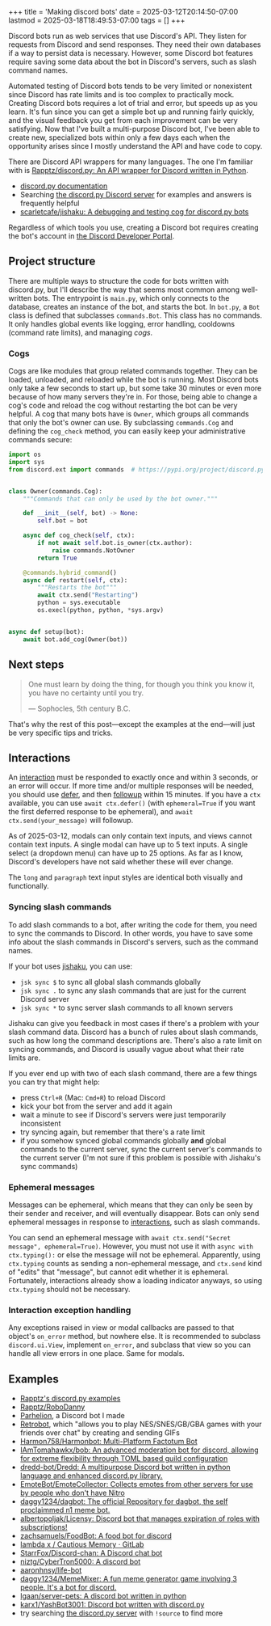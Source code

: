 +++
title = 'Making discord bots'
date = 2025-03-12T20:14:50-07:00
lastmod = 2025-03-18T18:49:53-07:00
tags = []
+++

Discord bots run as web services that use Discord's API. They listen for requests from Discord and send responses. They need their own databases if a way to persist data is necessary. However, some Discord bot features require saving some data about the bot in Discord's servers, such as slash command names.

Automated testing of Discord bots tends to be very limited or nonexistent since Discord has rate limits and is too complex to practically mock. Creating Discord bots requires a lot of trial and error, but speeds up as you learn. It's fun since you can get a simple bot up and running fairly quickly, and the visual feedback you get from each improvement can be very satisfying. Now that I've built a multi-purpose Discord bot, I've been able to create new, specialized bots within only a few days each when the opportunity arises since I mostly understand the API and have code to copy.

There are Discord API wrappers for many languages. The one I'm familiar with is [Rapptz/discord.py: An API wrapper for Discord written in Python](https://github.com/Rapptz/discord.py).

- [discord.py documentation](https://discordpy.readthedocs.io/en/stable/index.html)
- Searching [the discord.py Discord server](https://discord.gg/dpy) for examples and answers is frequently helpful
- [scarletcafe/jishaku: A debugging and testing cog for discord.py bots](https://github.com/scarletcafe/jishaku)

Regardless of which tools you use, creating a Discord bot requires creating the bot's account in [the Discord Developer Portal](https://discord.com/developers/applications).

## Project structure

There are multiple ways to structure the code for bots written with discord.py, but I'll describe the way that seems most common among well-written bots. The entrypoint is `main.py`, which only connects to the database, creates an instance of the bot, and starts the bot. In `bot.py`, a `Bot` class is defined that subclasses `commands.Bot`. This class has no commands. It only handles global events like logging, error handling, cooldowns (command rate limits), and managing _cogs_.

### Cogs

Cogs are like modules that group related commands together. They can be loaded, unloaded, and reloaded while the bot is running. Most Discord bots only take a few seconds to start up, but some take 30 minutes or even more because of how many servers they're in. For those, being able to change a cog's code and reload the cog without restarting the bot can be very helpful. A cog that many bots have is `Owner`, which groups all commands that only the bot's owner can use. By subclassing `commands.Cog` and defining the `cog_check` method, you can easily keep your administrative commands secure:

```py
import os
import sys
from discord.ext import commands  # https://pypi.org/project/discord.py/


class Owner(commands.Cog):
    """Commands that can only be used by the bot owner."""

    def __init__(self, bot) -> None:
        self.bot = bot

    async def cog_check(self, ctx):
        if not await self.bot.is_owner(ctx.author):
            raise commands.NotOwner
        return True

    @commands.hybrid_command()
    async def restart(self, ctx):
        """Restarts the bot"""
        await ctx.send("Restarting")
        python = sys.executable
        os.execl(python, python, *sys.argv)


async def setup(bot):
    await bot.add_cog(Owner(bot))
```

## Next steps

> One must learn by doing the thing, for though you think you know it, you have no certainty until you try.
> 
> — Sophocles, 5th century B.C.

That's why the rest of this post—except the examples at the end—will just be very specific tips and tricks.

## Interactions

An [interaction](https://discordpy.readthedocs.io/en/stable/interactions/api.html) must be responded to exactly once and within 3 seconds, or an error will occur. If more time and/or multiple responses will be needed, you should use [defer](https://discordpy.readthedocs.io/en/stable/interactions/api.html#discord.InteractionResponse.defer), and then [followup](https://discordpy.readthedocs.io/en/stable/interactions/api.html#discord.Interaction.followup) within 15 minutes. If you have a `ctx` available, you can use `await ctx.defer()` (with `ephemeral=True` if you want the first deferred response to be ephemeral), and `await ctx.send(your_message)` will followup.

As of 2025-03-12, modals can only contain text inputs, and views cannot contain text inputs. A single modal can have up to 5 text inputs. A single select (a dropdown menu) can have up to 25 options. As far as I know, Discord's developers have not said whether these will ever change.

The `long` and `paragraph` text input styles are identical both visually and functionally.

### Syncing slash commands

To add slash commands to a bot, after writing the code for them, you need to sync the commands to Discord. In other words, you have to save some info about the slash commands in Discord's servers, such as the command names.

If your bot uses [jishaku](https://github.com/scarletcafe/jishaku), you can use:

- `jsk sync $` to sync all global slash commands globally
- `jsk sync .` to sync any slash commands that are just for the current Discord server
- `jsk sync *` to sync server slash commands to all known servers

Jishaku can give you feedback in most cases if there's a problem with your slash command data. Discord has a bunch of rules about slash commands, such as how long the command descriptions are. There's also a rate limit on syncing commands, and Discord is usually vague about what their rate limits are.

If you ever end up with two of each slash command, there are a few things you can try that might help:

- press `Ctrl+R` (Mac: `Cmd+R`) to reload Discord
- kick your bot from the server and add it again
- wait a minute to see if Discord's servers were just temporarily inconsistent
- try syncing again, but remember that there's a rate limit
- if you somehow synced global commands globally **and** global commands to the current server, sync the current server's commands to the current server (I'm not sure if this problem is possible with Jishaku's sync commands)

### Ephemeral messages

Messages can be ephemeral, which means that they can only be seen by their sender and receiver, and will eventually disappear. Bots can only send ephemeral messages in response to [interactions](https://discordpy.readthedocs.io/en/stable/interactions/api.html), such as slash commands.

You can send an ephemeral message with `await ctx.send("Secret message", ephemeral=True)`. However, you must not use it with `async with ctx.typing():` or else the message will not be ephemeral. Apparently, using `ctx.typing` counts as sending a non-ephemeral message, and `ctx.send` kind of "edits" that "message", but cannot edit whether it is ephemeral. Fortunately, interactions already show a loading indicator anyways, so using `ctx.typing` should not be necessary.

### Interaction exception handling

Any exceptions raised in view or modal callbacks are passed to that object's `on_error` method, but nowhere else. It is recommended to subclass `discord.ui.View`, implement `on_error`, and subclass that view so you can handle all view errors in one place. Same for modals.

## Examples

- [Rapptz's discord.py examples](https://github.com/Rapptz/discord.py/tree/master/examples)
- [Rapptz/RoboDanny](https://github.com/Rapptz/RoboDanny)
- [Parhelion](https://github.com/wheelercj/Parhelion), a Discord bot I made
- [Retrobot](https://github.com/rossimo/retrobot), which "allows you to play NES/SNES/GB/GBA games with your friends over chat" by creating and sending GIFs
- [Harmon758/Harmonbot: Multi-Platform Factotum Bot](https://github.com/Harmon758/Harmonbot)
- [IAmTomahawkx/bob: An advanced moderation bot for discord, allowing for extreme flexibility through TOML based guild configuration](https://github.com/IAmTomahawkx/bob)
- [dredd-bot/Dredd: A multipurpose Discord bot written in python language and enhanced discord.py library.](https://github.com/dredd-bot/Dredd)
- [EmoteBot/EmoteCollector: Collects emotes from other servers for use by people who don't have Nitro](https://github.com/EmoteBot/EmoteCollector)
- [daggy1234/dagbot: The official Repository for dagbot, the self proclaimmed n1 meme bot.](https://github.com/Daggy1234/dagbot)
- [albertopoljak/Licensy: Discord bot that manages expiration of roles with subscriptions!](https://github.com/albertopoljak/Licensy)
- [zachsamuels/FoodBot: A food bot for discord](https://github.com/zachsamuels/FoodBot)
- [lambda x / Cautious Memory · GitLab](https://owo.codes/lambda/cautious-memory)
- [StarrFox/Discord-chan: A Discord chat bot](https://github.com/StarrFox/Discord-chan)
- [niztg/CyberTron5000: A discord bot](https://github.com/niztg/CyberTron5000)
- [aaronhnsy/life-bot](https://github.com/aaronhnsy/life-bot)
- [daggy1234/MemeMixer: A fun meme generator game involving 3 people. It's a bot for discord.](https://github.com/Daggy1234/MemeMixer)
- [lgaan/server-pets: A discord bot written in python](https://github.com/lgaan/server-pets)
- [karx1/YashBot3001: Discord bot written with discord.py](https://github.com/karx1/YashBot3001)
- try searching [the discord.py server](https://discord.gg/dpy) with `!source` to find more

